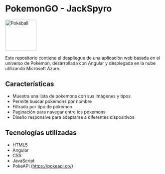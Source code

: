# PokemonGO - JackSpyro <div align="center">
  <img src="https://upload.wikimedia.org/wikipedia/commons/5/53/Pok%C3%A9_Ball_icon.svg" alt="Pokéball" width="100">
</div>


Este repositorio contiene el despliegue de una aplicación web basada en el universo de Pokémon, desarrollada con Angular y desplegada en la nube utilizando Microsoft Azure.

## Características

- Muestra una lista de pokemons con sus imágenes y tipos
- Permite buscar pokemons por nombre
- Filtrado por tipo de pokemon
- Paginación para navegar entre los pokemons
- Diseño responsive para adaptarse a diferentes dispositivos

## Tecnologías utilizadas

- HTML5
- Angular
- CSS
- JavaScript
- PokeAPI (https://pokeapi.co/)
